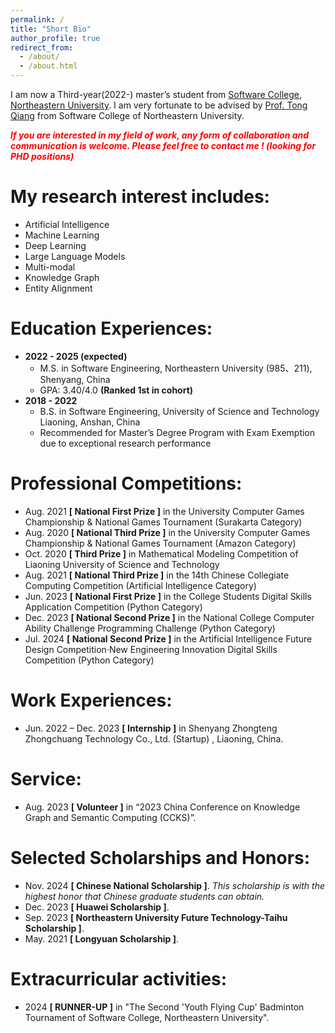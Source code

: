 ```yaml
---
permalink: /
title: "Short Bio"
author_profile: true
redirect_from: 
  - /about/
  - /about.html
---
```


I am now a Third-year(2022-) master’s student from [Software College](http://sc.neu.edu.cn/english/main.htm), [Northeastern University](https://english.neu.edu.cn/). I am very fortunate to be advised by [Prof. Tong Qiang](http://faculty.neu.edu.cn/tongq/en/index.htm) from Software College of Northeastern University. 

 <b><i><font color='red'>If you are interested in my field of work, any form of collaboration and communication is welcome. Please feel free to contact me ! (looking for PHD positions)</font> </i></b>

# My research interest includes:

- Artificial Intelligence
- Machine Learning
- Deep Learning
- Large Language Models
- Multi-modal
- Knowledge Graph
- Entity Alignment

# Education Experiences:

- **2022 - 2025 (expected)** 
  - M.S. in Software Engineering, Northeastern University (985、211), Shenyang, China
  - GPA: 3.40/4.0 **(Ranked 1st in cohort)**
- **2018 - 2022** 
  - B.S. in Software Engineering, University of Science and Technology Liaoning, Anshan, China
  - Recommended for Master’s Degree Program with Exam Exemption due to exceptional research performance

# Professional Competitions:

- Aug. 2021 **[ National First Prize ]** in the University Computer Games Championship & National Games Tournament (Surakarta Category)
- Aug. 2020 **[ National Third Prize ]** in the University Computer Games Championship & National Games Tournament (Amazon Category)
- Oct. 2020 **[ Third Prize ]** in Mathematical Modeling Competition of Liaoning University of Science and Technology
- Aug. 2021 **[ National Third Prize ]** in the 14th Chinese Collegiate Computing Competition (Artificial Intelligence Category)
- Jun. 2023 **[ National First Prize ]** in the College Students Digital Skills Application Competition (Python Category)
- Dec. 2023 **[ National Second Prize ]** in the National College Computer Ability Challenge Programming Challenge (Python Category)
- Jul. 2024 **[ National Second Prize ]** in the Artificial Intelligence Future Design Competition·New Engineering Innovation Digital Skills Competition (Python Category)	

# Work Experiences:

- Jun. 2022 – Dec. 2023 **[ Internship ]** in Shenyang Zhongteng Zhongchuang Technology Co., Ltd. (Startup) , Liaoning, China.

# Service:

- Aug. 2023 **[ Volunteer ]** in “2023 China Conference on Knowledge Graph and Semantic Computing (CCKS)”.

# Selected Scholarships and Honors:

- Nov. 2024 **[ Chinese National Scholarship ]**. *This scholarship is with the highest honor that Chinese graduate students can obtain.*
- Dec. 2023 **[ Huawei Scholarship ]**.
- Sep. 2023 **[ Northeastern University Future Technology-Taihu Scholarship ]**.
- May. 2021 **[ Longyuan Scholarship ]**.

# Extracurricular activities:

- 2024 **[ RUNNER-UP ]** in "The Second 'Youth Flying Cup' Badminton Tournament of Software College, Northeastern University".